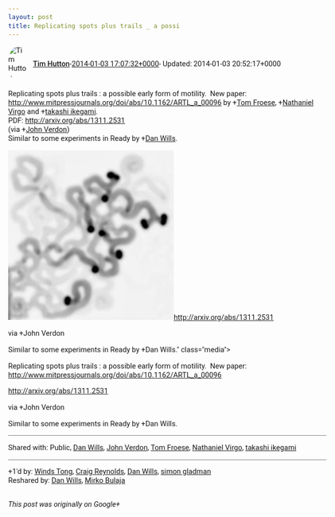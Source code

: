 ```yaml
---
layout: post
title: Replicating spots plus trails _ a possi
---
```


<html><head><meta charset="utf-8"><title>Replicating spots plus trails : a possible early form of motility.  New paper...</title><style>body {font: 11pt Roboto, Arial, sans-serif; max-width: 640px; margin: 24px;}.author-photo {border-radius: 50%; margin-right: 10px; width: 40px;}.author {font-weight: 500;}.main-content {margin: 15px 0 15px;}.post-title {font-weight: bold;}.location {display: block; margin-top: 15px;}.location img {float: left; margin-right: 5px; width: 20px;}.media-link {display: inline-block; max-width: 100%; vertical-align: top;}.media-link p {margin-top: 5px; max-height: 4em; overflow: scroll;}.media {max-height: 100vh; max-width: 100%;}.video-placeholder {background: black; display: flex; height: 300px; max-width: 100%; width: 640px;}.play-icon {border-bottom: 30px solid transparent; border-left: 50px solid white; border-top: 30px solid transparent; color: white; margin: auto;}.album {max-height: 800px; overflow: scroll; width: calc(100vw - 48px);}.album .media-link {margin-right: 5px; max-width: 250px;}.album .media {max-height: 250px;}.link-embed {border-top: 1px solid lightgrey; display: block; margin-top: 20px;}.link-embed img {max-width: 100%;}.inline-link-embed {display: block;}.inline-link-embed img {vertical-align: middle;}.link-title {display: inline-block; font-size: medium; font-weight: 300; padding-left: 1em;}.reshare-attribution {display: block; font-weight: bold; margin-bottom: 10px;}.poll-image {margin-bottom: 5px; max-height: 300px; max-width: 500px;}.poll-choice {align-items: center; display: flex; margin-bottom: 5px; max-width: 500px;}.poll-choice-percentage {background-color: lightblue; height: 100%; left: 0; position: absolute; z-index: -1;}.poll-choice-selected {margin-right: 5px;}.poll-choice-results {border: 1px solid lightgray; border-radius: 5px; display: flex; line-height: 40px; overflow: hidden; padding: 0 8px; position: relative;}.poll-choice-results, .poll-choice-description {flex-grow: 1; margin-right: 10px;}.poll-choice-image {width: 100%;}.poll-choice-image, .poll-choice-image img {max-height: 40px; max-width: 100px;}.poll-choice-votes {max-height: 100px; overflow: auto;}.plus-entity-embed {color: black; display: block; text-decoration: none;}.plus-entity-embed-cover-photo {max-height: 300px; max-width: 100%;}.plus-entity-embed-info {padding: 0 1em 1em;}.plus-entity-embed-info h2 {font-weight: 500; margin: 10px 0;}.plus-entity-embed-info p {font-size: small; margin: 0;}.collection-owner-avatar {border-radius: 50%; border: 2px solid white; height: 40px; margin-top: -22px;}.visibility {padding: 1em 0; border-top: 1px solid grey;}.post-activity {padding: 1em 0; border-top: 1px solid grey;}.comments {border-top: 1px solid gray; padding-top: 1em;}.comment + .comment {margin-top: 1em;}.comment .media-link, .comment .inline-link-embed {margin-top: 5px;}</style></head><body><div style="margin-bottom:1em;"><div style="display:flex; align-items:center"><img class="author-photo" src="https://lh4.googleusercontent.com/-epo4ZZKNqEw/AAAAAAAAAAI/AAAAAAAAVSU/qu3LpcHEnoQ/s64-c/photo.jpg" alt="Tim Hutton"><a href="https://plus.google.com/+TimHutton" target="_blank" class="author">Tim Hutton</a> - <a target="_blank" href="https://plus.google.com/+TimHutton/posts/NdpdNPhJxmX">2014-01-03 17:07:32+0000</a><span> - Updated: 2014-01-03 20:52:17+0000</span></div><div class="main-content">Replicating spots plus trails : a possible early form of motility.  New paper: <a rel="nofollow" target="_blank" href="http://www.mitpressjournals.org/doi/abs/10.1162/ARTL_a_00096" class="ot-anchor bidi_isolate" jslog="10929; track:click" dir="ltr">http://www.mitpressjournals.org/doi/abs/10.1162/ARTL_a_00096</a> by <span class="proflinkWrapper"><span class="proflinkPrefix">+</span><a class="proflink bidi_isolate" href="https://plus.google.com/110216838633021132810" oid="110216838633021132810" >Tom Froese</a></span>, <span class="proflinkWrapper"><span class="proflinkPrefix">+</span><a class="proflink bidi_isolate" href="https://plus.google.com/116847154534950426359" oid="116847154534950426359" >Nathaniel Virgo</a></span> and <span class="proflinkWrapper"><span class="proflinkPrefix">+</span><a class="proflink bidi_isolate" href="https://plus.google.com/104677054778725597648" oid="104677054778725597648" >takashi ikegami</a></span>.<br>PDF: <a rel="nofollow" target="_blank" href="http://arxiv.org/abs/1311.2531" class="ot-anchor bidi_isolate" jslog="10929; track:click" dir="ltr">http://arxiv.org/abs/1311.2531</a><br>(via <span class="proflinkWrapper"><span class="proflinkPrefix">+</span><a class="proflink bidi_isolate" href="https://plus.google.com/107400768680112451370" oid="107400768680112451370" >John Verdon</a></span>)<br>Similar to some experiments in Ready by <span class="proflinkWrapper"><span class="proflinkPrefix">+</span><a class="proflink bidi_isolate" href="https://plus.google.com/110633829144783649071" oid="110633829144783649071" >Dan Wills</a></span>.</div><a href="/assets/trails.jpg" target="_blank" class="media-link"><img src="/assets/trails.jpg" alt="Replicating spots plus trails : a possible early form of motility.  New paper: http://www.mitpressjournals.org/doi/abs/10.1162/ARTL_a_00096

http://arxiv.org/abs/1311.2531

via +John Verdon

Similar to some experiments in Ready by +Dan Wills." class="media"><p>Replicating spots plus trails : a possible early form of motility.  New paper: http://www.mitpressjournals.org/doi/abs/10.1162/ARTL_a_00096

http://arxiv.org/abs/1311.2531

via +John Verdon

Similar to some experiments in Ready by +Dan Wills.</p></a></div><div class="visibility">Shared with: Public, <a href="https://plus.google.com/110633829144783649071">Dan Wills</a>, <a href="https://plus.google.com/107400768680112451370">John Verdon</a>, <a href="https://plus.google.com/110216838633021132810">Tom Froese</a>, <a href="https://plus.google.com/116847154534950426359">Nathaniel Virgo</a>, <a href="https://plus.google.com/104677054778725597648">takashi ikegami</a></div><div class="post-activity"><div class="plus-oners">+1'd by: <a href="https://plus.google.com/103615583671165865144">Winds Tong</a>, <a href="https://plus.google.com/+CraigReynolds">Craig Reynolds</a>, <a href="https://plus.google.com/+DanWills">Dan Wills</a>, <a href="https://plus.google.com/+simongladman">simon gladman</a></div><div class="resharers">Reshared by: <a href="https://plus.google.com/+DanWills">Dan Wills</a>, <a href="https://plus.google.com/+MirkoBulaja">Mirko Bulaja</a></div></div></body></html>

<i>This post was originally on Google+</i>